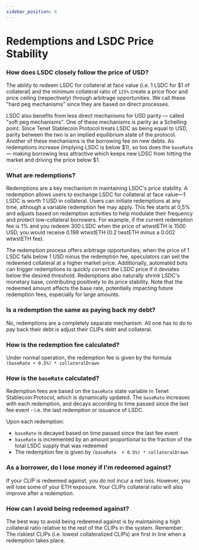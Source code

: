 ```yaml
---
sidebar_position: 4
---
```


# Redemptions and LSDC Price Stability

### How does LSDC closely follow the price of USD?

The ability to redeem LSDC for collateral at face value (i.e. 1 LSDC for $1 of collateral) and the minimum collateral ratio of `125%` create a price floor and price ceiling (respectively) through arbitrage opportunities. We call these "hard peg mechanisms" since they are based on direct processes.

LSDC also benefits from less direct mechanisms for USD parity — called "soft peg mechanisms". One of these mechanisms is parity as a Schelling point. Since Tenet Stablecoin Protocol treats LSDC as being equal to USD, parity between the two is an implied equilibrium state of the protocol. Another of these mechanisms is the borrowing fee on new debts. As redemptions increase (implying LSDC is below $1), so too does the `baseRate` — making borrowing less attractive which keeps new LDSC from hitting the market and driving the price below $1.

### What are redemptions?

Redemptions are a key mechanism in maintaining LSDC's price stability. A redemption allows users to exchange LSDC for collateral at face value—1 LSDC is worth 1 USD in collateral. Users can initiate redemptions at any time, although a variable redemption fee may apply. This fee starts at 0,5% and adjusts based on redemption activities to help modulate their frequency and protect low-collateral borrowers. For example, if the current redemption fee is 1% and you redeem 300 LSDC when the price of wtwstETH is 1500 USD, you would receive 0.198 wtwstETH (0.2 twstETH minus a 0.002 wtwstETH fee).

The redemption process offers arbitrage opportunities; when the price of 1 LSDC falls below 1 USD minus the redemption fee, speculators can sell the redeemed collateral at a higher market price. Additionally, automated bots can trigger redemptions to quickly correct the LSDC price if it deviates below the desired threshold. Redemptions also naturally shrink LSDC's monetary base, contributing positively to its price stability. Note that the redeemed amount affects the base rate, potentially impacting future redemption fees, especially for large amounts.

### Is a redemption the same as paying back my debt?

No, redemptions are a completely separate mechanism. All one has to do to pay back their debt is adjust their CLIPs debt and collateral.

### How is the redemption fee calculated?

Under normal operation, the redemption fee is given by the formula `(baseRate + 0.5%) * collateralDrawn`

### How is the `baseRate` calculated?

Redemption fees are based on the `baseRate` state variable in Tenet Stablecoin Protocol, which is dynamically updated. The `baseRate` increases with each redemption, and decays according to time passed since the last fee event - i.e. the last redemption or issuance of LSDC.

Upon each redemption:

* `baseRate` is decayed based on time passed since the last fee event
* `baseRate` is incremented by an amount proportional to the fraction of the total LSDC supply that was redeemed
* The redemption fee is given by `(baseRate  + 0.5%) * collateralDrawn`

### As a borrower, do I lose money if I'm redeemed against?

If your CLIP is redeemed against, you _do not_ incur a net loss. However, you will lose some of your ETH exposure. Your CLIPs collateral ratio will also improve after a redemption.

### How can I avoid being redeemed against?

The best way to avoid being redeemed against is by maintaining a high collateral ratio relative to the rest of the CLIPs in the system. Remember: The riskiest CLIPs (i.e. lowest collateralized CLIPs) are first in line when a redemption takes place.
